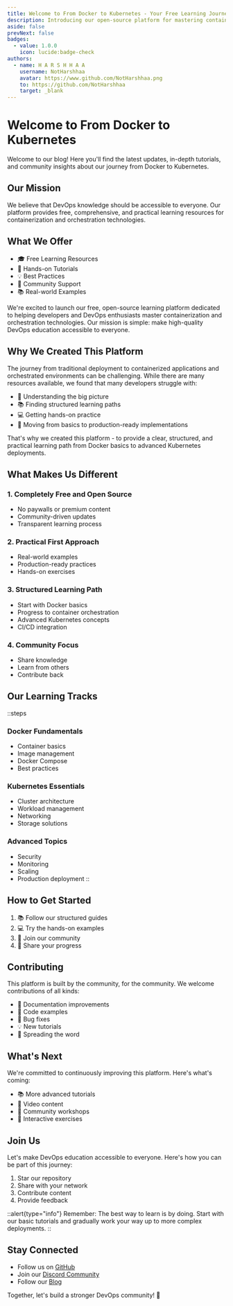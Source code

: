 ```yaml
---
title: Welcome to From Docker to Kubernetes - Your Free Learning Journey Begins
description: Introducing our open-source platform for mastering containerization and orchestration.
aside: false
prevNext: false
badges:
  - value: 1.0.0
    icon: lucide:badge-check
authors:
  - name: H A R S H H A A
    username: NotHarshhaa
    avatar: https://www.github.com/NotHarshhaa.png
    to: https://github.com/NotHarshhaa
    target: _blank
---
```


# Welcome to From Docker to Kubernetes

Welcome to our blog! Here you'll find the latest updates, in-depth tutorials, and community insights about our journey from Docker to Kubernetes.

## Our Mission

We believe that DevOps knowledge should be accessible to everyone. Our platform provides free, comprehensive, and practical learning resources for containerization and orchestration technologies.

## What We Offer

- 🎓 Free Learning Resources
- 🔧 Hands-on Tutorials
- 💡 Best Practices
- 🤝 Community Support
- 📚 Real-world Examples

We're excited to launch our free, open-source learning platform dedicated to helping developers and DevOps enthusiasts master containerization and orchestration technologies. Our mission is simple: make high-quality DevOps education accessible to everyone.

## Why We Created This Platform

The journey from traditional deployment to containerized applications and orchestrated environments can be challenging. While there are many resources available, we found that many developers struggle with:

- 🤔 Understanding the big picture
- 📚 Finding structured learning paths
- 💻 Getting hands-on practice
- 🔄 Moving from basics to production-ready implementations

That's why we created this platform - to provide a clear, structured, and practical learning path from Docker basics to advanced Kubernetes deployments.

## What Makes Us Different

### 1. Completely Free and Open Source
- No paywalls or premium content
- Community-driven updates
- Transparent learning process

### 2. Practical First Approach
- Real-world examples
- Production-ready practices
- Hands-on exercises

### 3. Structured Learning Path
- Start with Docker basics
- Progress to container orchestration
- Advanced Kubernetes concepts
- CI/CD integration

### 4. Community Focus
- Share knowledge
- Learn from others
- Contribute back

## Our Learning Tracks

::steps
### Docker Fundamentals
- Container basics
- Image management
- Docker Compose
- Best practices

### Kubernetes Essentials
- Cluster architecture
- Workload management
- Networking
- Storage solutions

### Advanced Topics
- Security
- Monitoring
- Scaling
- Production deployment
::

## How to Get Started

1. 📚 Follow our structured guides
2. 💻 Try the hands-on examples
3. 🤝 Join our community
4. 🌟 Share your progress

## Contributing

This platform is built by the community, for the community. We welcome contributions of all kinds:

- 📝 Documentation improvements
- 🔧 Code examples
- 🐛 Bug fixes
- 💡 New tutorials
- 📢 Spreading the word

## What's Next

We're committed to continuously improving this platform. Here's what's coming:

- 📚 More advanced tutorials
- 🎥 Video content
- 🤝 Community workshops
- 🔧 Interactive exercises

## Join Us

Let's make DevOps education accessible to everyone. Here's how you can be part of this journey:

1. Star our repository
2. Share with your network
3. Contribute content
4. Provide feedback

::alert{type="info"}
Remember: The best way to learn is by doing. Start with our basic tutorials and gradually work your way up to more complex deployments.
::

## Stay Connected

- Follow us on [GitHub](https://github.com/your-repo)
- Join our [Discord Community](https://discord.gg/your-server)
- Follow our [Blog](/blog)

Together, let's build a stronger DevOps community! 🚀 
